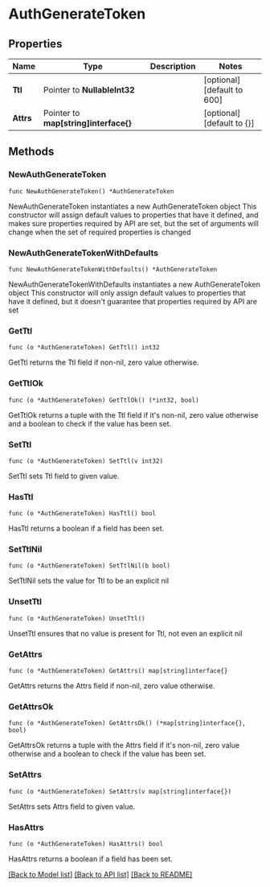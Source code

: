 # AuthGenerateToken

## Properties

Name | Type | Description | Notes
------------ | ------------- | ------------- | -------------
**Ttl** | Pointer to **NullableInt32** |  | [optional] [default to 600]
**Attrs** | Pointer to **map[string]interface{}** |  | [optional] [default to {}]

## Methods

### NewAuthGenerateToken

`func NewAuthGenerateToken() *AuthGenerateToken`

NewAuthGenerateToken instantiates a new AuthGenerateToken object
This constructor will assign default values to properties that have it defined,
and makes sure properties required by API are set, but the set of arguments
will change when the set of required properties is changed

### NewAuthGenerateTokenWithDefaults

`func NewAuthGenerateTokenWithDefaults() *AuthGenerateToken`

NewAuthGenerateTokenWithDefaults instantiates a new AuthGenerateToken object
This constructor will only assign default values to properties that have it defined,
but it doesn't guarantee that properties required by API are set

### GetTtl

`func (o *AuthGenerateToken) GetTtl() int32`

GetTtl returns the Ttl field if non-nil, zero value otherwise.

### GetTtlOk

`func (o *AuthGenerateToken) GetTtlOk() (*int32, bool)`

GetTtlOk returns a tuple with the Ttl field if it's non-nil, zero value otherwise
and a boolean to check if the value has been set.

### SetTtl

`func (o *AuthGenerateToken) SetTtl(v int32)`

SetTtl sets Ttl field to given value.

### HasTtl

`func (o *AuthGenerateToken) HasTtl() bool`

HasTtl returns a boolean if a field has been set.

### SetTtlNil

`func (o *AuthGenerateToken) SetTtlNil(b bool)`

 SetTtlNil sets the value for Ttl to be an explicit nil

### UnsetTtl
`func (o *AuthGenerateToken) UnsetTtl()`

UnsetTtl ensures that no value is present for Ttl, not even an explicit nil
### GetAttrs

`func (o *AuthGenerateToken) GetAttrs() map[string]interface{}`

GetAttrs returns the Attrs field if non-nil, zero value otherwise.

### GetAttrsOk

`func (o *AuthGenerateToken) GetAttrsOk() (*map[string]interface{}, bool)`

GetAttrsOk returns a tuple with the Attrs field if it's non-nil, zero value otherwise
and a boolean to check if the value has been set.

### SetAttrs

`func (o *AuthGenerateToken) SetAttrs(v map[string]interface{})`

SetAttrs sets Attrs field to given value.

### HasAttrs

`func (o *AuthGenerateToken) HasAttrs() bool`

HasAttrs returns a boolean if a field has been set.


[[Back to Model list]](../README.md#documentation-for-models) [[Back to API list]](../README.md#documentation-for-api-endpoints) [[Back to README]](../README.md)


